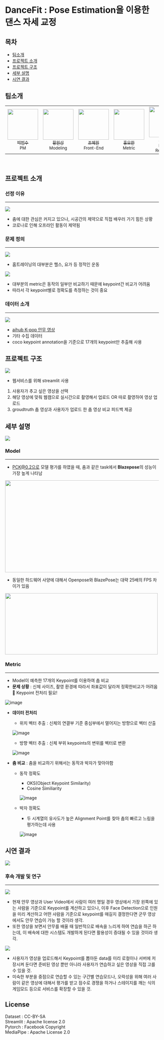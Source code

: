 # DanceFit : Pose Estimation을 이용한 댄스 자세 교정

## 목차

- [팀소개](#팀소개)
- [프로젝트 소개](#프로젝트-소개)
- [프로젝트 구조](#프로젝트-구조)
- [세부 설명](#세부-설명)
- [시연 결과](#시연-결과)


## 팀소개


<table>
  <tr>
    <td align="center">
      <a href="https://github.com/hanlyang0522">
        <img src="https://avatars.githubusercontent.com/u/67934041?v=4" width="100px;" alt=""/>
        <br />
        <sub>박범수</sub>
      </a>
        <br>
        <sub>PM</sub>
    </td>
    <td align="center">
      <a href="https://github.com/WonsangHwang">
        <img src="https://avatars.githubusercontent.com/u/49892621?v=4" width="100px;" alt=""/>
        <br />
        <sub>황원상</sub>
      </a>
        <br>
        <sub>Modeling</sub>
    </td>
    <td align="center">
      <a href="https://github.com/sala0320">
        <img src="https://avatars.githubusercontent.com/u/49435163?v=4" width="100px;" alt=""/>
        <br />
        <sub>조혜원</sub>
      </a>
        <br>
        <sub>Front-End</sub>
    </td>
    <td align="center">
      <a href="https://github.com/hongsusoo">
        <img src="https://avatars.githubusercontent.com/u/77658029?v=4" width="100px;" alt=""/>
        <br />
        <sub>홍요한</sub>
      </a>
        <br>
        <sub>Metric</sub>
    </td>
    <td align="center">
      <a href="https://github.com/Junhyuk93">
        <img src="https://avatars.githubusercontent.com/u/61610411?v=4" width="100px;" alt=""/>
        <br />
        <sub>박준혁</sub>
        </a>
          <br>
        <sub>Model Research</sub>
      </a>
    </td>
    <td align="center">
      <a href="https://github.com/GunwooHan">
        <img src="https://avatars.githubusercontent.com/u/76226252?v=4" width="100px;" alt=""/>
        <br />
        <sub>한건우</sub>
      </a>
        <br>
        <sub>Metric</sub>
    </td>
  </tr>
  <tr>
    </td>
  </tr>
</table>
<br>  


## 프로젝트 소개

### 선정 이유
---

![](https://i.imgur.com/eeoWHer.png)

- 춤에 대한 관심은 커지고 있으나, 시공간의 제약으로 직접 배우러 가기 힘든 상황
- 코로나로 인해 오프라인 활동이 제약됨

### 문제 정의

---

![](https://i.imgur.com/jZvI5xc.png)

- 홈트레이닝의 대부분은 헬스, 요가 등 정적인 운동 

![](https://images.velog.io/images/hanlyang0522/post/e944cffd-6f54-44fd-8473-2550679ddbe5/%EA%B7%B8%EB%A6%BC1.gif)

- 대부분의 metric은 동작의 일부만 비교하기 때문에 keypoint간 비교가 어려움
- 따라서 각 keypoint별로 정확도를 측정하는 것이 중요


### 데이터 소개

---

![](https://i.imgur.com/0855U3t.png)

- [aihub K-pop 안무 영상](https://aihub.or.kr/aidata/34116)
- 기타 수집 데이터
- coco keypoint annotation을 기준으로 17개의 keypoint만 추출해 사용



## 프로젝트 구조

![](https://i.imgur.com/NVmVImq.png)

- 웹서비스를 위해 streamlit 사용
1. 사용자가 추고 싶은 영상을 선택
2. 해당 영상에 맞춰 웹캠으로 실시간으로 촬영해서 업로드 OR 따로 촬영하여 영상 업로드
3. groudtruth 춤 영상과 사용자가 업로드 한 춤 영상 비교 피드백 제공


## 세부 설명

![](https://i.imgur.com/Dw2teYK.png)


### Model
---
-  PCK@0.2으로 모델 평가를 하였을 때, 춤과 같은 task에서 **Blazepose**의 성능이 가장 높게 나타남
<img src="https://i.imgur.com/crNklun.png" width="900" height="300"/>


- 동일한 하드웨어 사양에 대해서 Openpose와 BlazePose는 대략 25배의 FPS 차이가 있음
<img src="https://i.imgur.com/CDFKYpL.png" width="500" height="200"/>


### Metric
---
- Model이 예측한 17개의 Keypoint를 이용하여 춤 비교
- **문제 상황** : 신체 사이즈, 촬영 환경에 따라서 좌표값이 달라져 정확한비교가 어려움
🔑 Keypoint 전처리 필요!

![image](https://user-images.githubusercontent.com/77658029/147926164-6295e111-0fce-41ff-a653-32f6fa3e23c1.png)

- **데이터 전처리**
    - 위치 벡터 추출 : 신체의 연결부 기준 중심부에서 멀어지는 방향으로 벡터 산출
    
    ![image](https://user-images.githubusercontent.com/77658029/147926597-828fc1da-8eda-44f3-926f-2ca9e5396766.png)
    
    - 방향 벡터 추출 : 신체 부위 keypoints의 변위를 벡터로 변환
    
    ![image](https://user-images.githubusercontent.com/77658029/147926627-2e698fdf-e936-47cd-b9ea-dd5617785a44.png)

- **춤 비교** : 춤을 비교하기 위해서는 동작과 박자가 맞아야함
    - 동작 정확도
        - OKS(Object Keypoint Similarity)
        - Cosine Similiarity
        
        ![image](https://user-images.githubusercontent.com/77658029/147927125-d5088815-cd25-4ed0-ae35-2e5dc4cdc985.png)
        
    - 박자 정확도
        - 두 시계열의 유사도가 높은 Alignment Point를 찾아 춤의 빠르고 느림을 평가하는데 사용
        
        ![image](https://user-images.githubusercontent.com/77658029/147927618-918de2f6-8833-404e-90ad-dc929228b4b1.png)
        

## 시연 결과

![](https://i.imgur.com/l0fz8MH.gif)

### 후속 개발 및 연구

---
![](https://i.imgur.com/tmeq7nc.png)

- 현재 안무 영상과 User Video에서 사람이 여러 명일 경우 영상에서 가장 왼쪽에 있는 사람을 기준으로 Keypoint를 계산하고 있으나, 이후 Face Detection으로 인원을 미리 계산하고 어떤 사람을 기준으로 keypoint를 매길지 결정한다면 군무 영상에서도 안무 연습이 가능 할 것이라 생각.
-  또한 영상을 보면서 안무를 배울 때 일반적으로 배속을 느리게 하여 연습을 하곤 하는데, 이 배속에 대한 시스템도 개발하게 된다면 활용성이 증대될 수 있을 것이라 생각.

![](https://i.imgur.com/FL35Qgx.png)

- 사용자가 영상을 업로드해서 Keypoint를 뽑아둔 data를 미리 로컬이나 서버에 저장시켜 둔다면 준비된 영상 뿐만 아니라 사용자가 연습하고 싶은 영상을 직접 고를 수 있을 것.
- 미숙한 부분을 중점으로 연습할 수 있는 구간별 연습모드나, 오락성을 위해 여러 사람이 같은 영상에 대해서 평가를 받고 점수로 경쟁을 하거나 스테이지를 깨는 식의 게임모드 등으로 서비스를 확장할 수 있을 것.


## License

Dataset : CC-BY-SA  
Streamlit : Apache license 2.0  
Pytorch : Facebook Copyright   
MediaPipe : Apache License 2.0  
